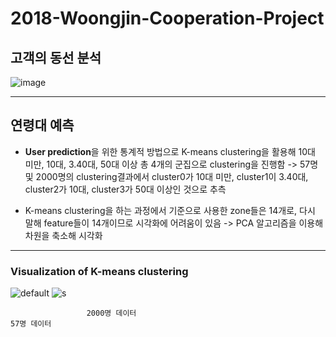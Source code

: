 # 2018-Woongjin-Cooperation-Project


## 고객의 동선 분석
![image](https://user-images.githubusercontent.com/28288186/50400979-af774f00-07ce-11e9-84ee-ec45f6aadd72.png)


---
## 연령대 예측

- **User prediction**을 위한 통계적 방법으로 K-means clustering을 활용해 10대 미만, 10대, 3.40대, 50대 이상 총 4개의 군집으로 clustering을 진행함
-> 57명 및 2000명의 clustering결과에서 cluster0가 10대 미만, cluster1이 3.40대, cluster2가 10대, cluster3가 50대 이상인 것으로 추측

- K-means clustering을 하는 과정에서 기준으로 사용한 zone들은 14개로, 다시 말해 feature들이 14개이므로 시각화에 어려움이 있음
-> PCA 알고리즘을 이용해 차원을 축소해 시각화

---
### Visualization of K-means clustering

![default](https://user-images.githubusercontent.com/28288186/49593734-9b061a80-f9b7-11e8-85ba-0c3a2f8567c7.png)
![s](https://user-images.githubusercontent.com/28288186/49593772-ad805400-f9b7-11e8-90a2-c496c51871af.png)
 
                     2000명 데이터                                                57명 데이터 
